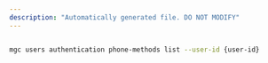 ```yaml
---
description: "Automatically generated file. DO NOT MODIFY"
---
```


```bash

mgc users authentication phone-methods list --user-id {user-id}

```